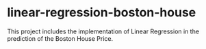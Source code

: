 # linear-regression-boston-house
This project includes the implementation of Linear Regression in the prediction of the Boston House Price.
